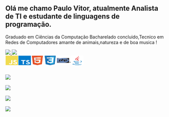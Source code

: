 ## Olá me chamo Paulo Vitor, atualmente Analista de TI e estudante de linguagens de programação.
Graduado em Ciências da Computação Bacharelado concluido,Tecnico em Redes de Computadores amante de animais,natureza e de boa musica ! 


<div align="left">
  <a href="https://github.com/vitorpaulo20">
  <img height="180em" src="https://github-readme-stats.vercel.app/api?username=vitorpaulo20&show_icons=true&theme=dracula&include_all_commits=true&count_private=true"/>
  <img height="180em" src="https://github-readme-stats.vercel.app/api/top-langs/?username=vitorpaulo20&layout=compact&langs_count=7&theme=dracula"/>
</div>

<div style="display: inline_block"><img align="center" alt="Vitor-Js" height="30" width="40" src="https://raw.githubusercontent.com/devicons/devicon/master/icons/javascript/javascript-plain.svg"><img align="center" alt="Vitor-Ts" height="30" width="40" src="https://raw.githubusercontent.com/devicons/devicon/master/icons/typescript/typescript-plain.svg"><img align="center" alt="Vitor-HTML" height="30" width="40" src="https://raw.githubusercontent.com/devicons/devicon/master/icons/html5/html5-original.svg"><img align="center" alt="Vitor-CSS" height="30" width="40" src="https://raw.githubusercontent.com/devicons/devicon/master/icons/css3/css3-original.svg"><img align="center" alt="Vitor-PHP" height="30" width="40" src="https://raw.githubusercontent.com/devicons/devicon/master/icons/php/php-original.svg"> <img align="center" alt="Vitor-Python" height="30" width="40" src="https://raw.githubusercontent.com/devicons/devicon/master/icons/java/java-original.svg">
 
  
</div>
  
  ##
 
<div> 

  <a href="https://www.instagram.com/vitor_paulo20/" target="_blank"><img src="https://img.shields.io/badge/-Instagram-%23E4405F?style=for-the-badge&logo=instagram&logoColor=white" target="_blank"></a>

 <a href="https://discord.gg/Noctis Caelum#4638" target="_blank"><img src="https://img.shields.io/badge/Discord-7289DA?style=for-the-badge&logo=discord&logoColor=white" target="_blank"></a> 

  <a href = "mailto:vitorpaulo17@hotmail.com"><img src="https://img.shields.io/badge/Microsoft_Outlook-0078D4?style=for-the-badge&logo=microsoft-outlook&logoColor=white" target="_blank"></a>

  <a href="https://www.linkedin.com/in/paulo-vitor-a17796175/" target="_blank"><img src="https://img.shields.io/badge/-LinkedIn-%230077B5?style=for-the-badge&logo=linkedin&logoColor=white" target="_blank"></a> 
 
 
</div>
